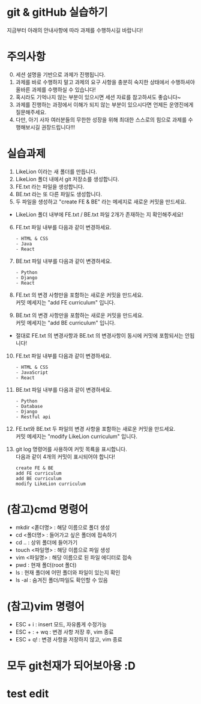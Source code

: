 # git & gitHub 실습하기

지금부터 아래의 안내사항에 따라 과제를 수행하시길 바랍니다!



# 주의사항

0. 세션 설명을 기반으로 과제가 진행됩니다.
1. 과제를 바로 수행하지 말고 과제의 요구 사항을 충분히 숙지한 상태에서 수행하셔야 올바른 과제를 수행하실 수 있습니다!
2. 혹시라도 기억나지 않는 부분이 있으시면 세션 자료를 참고하셔도 좋습니다~
3. 과제를 진행하는 과정에서 이해가 되지 않는 부분이 있으시다면 언제든 운영진에게 질문해주세요.
4. 다만, 아기 사자 여러분들의 무한한 성장을 위해 최대한 스스로의 힘으로 과제를 수행해보시길 권장드립니다!!!



# 실습과제

1. LikeLion 이라는 새 폴더를 만듭니다.
2. LikeLion 폴더 내에서 git 저장소를 생성합니다.
3. FE.txt 라는 파일을 생성합니다.
4. BE.txt 라는 또 다른 파일도 생성합니다. 
5. 두 파일을 생성하고 "create FE & BE" 라는 메세지로 새로운 커밋을 만드세요.<br/>

* LikeLion 폴더 내부에 FE.txt / BE.txt 파일 2개가 존재하는 지 확인해주세요!<br/>

6. FE.txt 파일 내부를 다음과 같이 변경하세요.
    
    ```
    - HTML & CSS
    - Java
    - React
    ```

7. BE.txt 파일 내부를 다음과 같이 변경하세요.
    
    ```
    - Python
    - Django
    - React
    ```

8. FE.txt 의 변경 사항만을 포함하는 새로운 커밋을 만드세요.
   <br/>커밋 메세지는 "add FE curriculum" 입니다.

9. BE.txt 의 변경 사항만을 포함하는 새로운 커밋을 만드세요.
   <br/>커밋 메세지는 "add BE curriculum" 입니다.<br/>

* 절대로 FE.txt 의 변경사항과 BE.txt 의 변경사항이 동시에 커밋에 포함되서는 안됩니다!<br/>

10. FE.txt 파일 내부를 다음과 같이 변경하세요.
    
    ```
    - HTML & CSS
    - JavaScript
    - React
    ```

11. BE.txt 파일 내부를 다음과 같이 변경하세요.
    
    ```
    - Python
    - Database
    - Django
    - Restful api
    ```

12. FE.txt와 BE.txt 두 파일의 변경 사항을 포함하는 새로운 커밋을 만드세요.
    <br/>커밋 메세지는 "modify LikeLion curriculum" 입니다.

13. git log 명령어를 사용하여 커밋 목룍을 표시합니다. 
    <br/>다음과 같이 4개의 커밋이 표시되어야 합니다!
    ```
    create FE & BE
    add FE curriculum
    add BE curriculum
    modify LikeLion curriculum
    ```



# (참고)cmd 명령어
- mkdir <폳더명> : 해당 이름으로 폴더 생성
- cd <폴더명> : 들어가고 싶은 폴더에 접속하기
- cd .. : 상위 폴더에 들어가기
- touch <파일명> : 해당 이름으로 파일 생성
- vim <파일명> : 해당 이름으로 된 파일 에디터로 접속
- pwd : 현재 폴더(root 폴더)
- ls : 현재 폴더에 어떤 폴더와 파일이 있는지 확인
- ls -al : 숨겨진 폴더/파일도 확인할 수 있음<br/>

# (참고)vim 명령어
- ESC + i : insert 모드, 자유롭게 수정가능
- ESC + : + wq : 변경 사항 저장 후, vim 종료
- ESC + q! : 변경 사항을 저장하지 않고, vim 종료



# 모두 git천재가 되어보아용 :D 



# test edit
